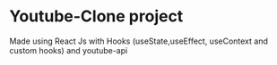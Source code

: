 # Youtube-Clone project
Made using React Js with Hooks (useState,useEffect, useContext and custom hooks) and youtube-api
